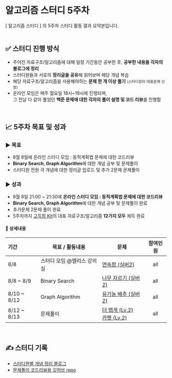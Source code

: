 # 알고리즘 스터디 5주차
[ 알고리즘 스터디 ] 의 5주차 스터디 활동 결과 요약본입니다.
<br>
<br>

## ✅ 스터디 진행 방식
- 주어진 자료구조/알고리즘에 대해 일정 기간동안 공부한 후, **공부한 내용을 각자의 블로그에 정리**
- 스터디원들과 서로의 **정리글을 공유**해 읽어보며 해당 개념 복습
- 해당 자료구조/알고리즘을 사용해야하는 **문제 한 개 이상 풀기** <small>(스터디장이 대표문제 선정)</small>
- 온라인 모임은 매주 월요일 18시~19시에 진행되며,<br>그 전날 다 같이 풀었던 **백준 문제에 대한 각자의 풀이 설명 및 코드 리뷰**를 진행함

<br>

## 📈 5주차 목표 및 성과
### ▶ 목표
- 8월 8일에 온라인 스터디 모임 : 동적계획법 문제에 대한 코드리뷰
- **Binary Search, Graph Algorithm**에 대한 개념 공부 및 문제풀이
- 스터디원 전원 각 개념에 대한 정리글 업로드 및 추가 2문제 문제풀이

### ▶ 성과
- 8월 8일 21:00 ~ 21:30에 **온라인 스터디 모임 : 동적계획법 문제에 대한 코드리뷰**
- **Binary Search, Graph Algorithm**에 대한 개념 공부 및 문제풀이 완료
- 추가문제 2문제 풀이 완료
- 5주차까지 [고득점 Kit](https://school.programmers.co.kr/learn/challenges?tab=algorithm_practice_kit)의 대표 자료구조/알고리즘 **12가지 모두** 체득 완료
#### 💯 상세내용
| 기간 | 목표 / 활동내용 | 문제 | 참여인원 |
|:-------- | ----------- | ----------- |:--------:|
| 8/8 | 스터디 모임 @엘리스 강의실 | [연속합 (실버2)](https://www.acmicpc.net/problem/1912) | all |
| 8/8 ~ 8/9 | Binary Search | [나무 자르기 (실버2)](https://www.acmicpc.net/problem/2805) | all |
| 8/10 ~ 8/12 | Graph Algorithm | [유기농 배추 (실버2)](https://www.acmicpc.net/problem/1012) | all |
| 8/12 ~ 8/13 | 문제풀이 | [더 맵게 (Lv.2)](https://school.programmers.co.kr/learn/courses/30/lessons/42626)<br>[카펫 (Lv.2)](https://school.programmers.co.kr/learn/courses/30/lessons/42842) | all |


<br>

## ✍ 스터디 기록
- [스터디원별 개념 정리 블로그](https://docs.google.com/spreadsheets/d/1TpHRpNimZkpsLE6VvhrxvPiz-QQcBpH6KgXf9CPngCg/edit?usp=sharing)
- [문제풀이 코드리뷰용 깃허브 repo](https://github.com/jin05154/study-basic-algorithms)